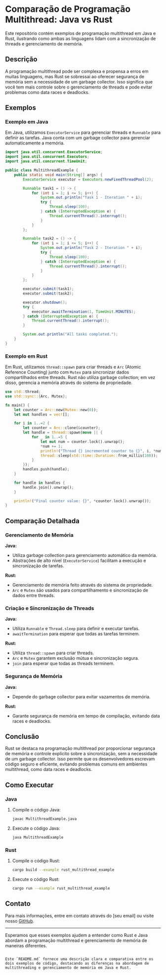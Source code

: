 # Comparação de Programação Multithread: Java vs Rust

Este repositório contém exemplos de programação multithread em Java e Rust, ilustrando como ambas as linguagens lidam com a sincronização de threads e gerenciamento de memória.

## Descrição

A programação multithread pode ser complexa e propensa a erros em muitas linguagens, mas Rust se sobressai ao oferecer segurança de memória sem a necessidade de um garbage collector. Isso significa que você tem mais controle sobre o gerenciamento de threads e pode evitar problemas como data races e deadlocks.

## Exemplos

### Exemplo em Java

Em Java, utilizamos `ExecutorService` para gerenciar threads e `Runnable` para definir as tarefas. Java conta com um garbage collector para gerenciar automaticamente a memória.

```java
import java.util.concurrent.ExecutorService;
import java.util.concurrent.Executors;
import java.util.concurrent.TimeUnit;

public class MultithreadExample {
    public static void main(String[] args) {
        ExecutorService executor = Executors.newFixedThreadPool(2);

        Runnable task1 = () -> {
            for (int i = 1; i <= 5; i++) {
                System.out.println("Task 1 - Iteration " + i);
                try {
                    Thread.sleep(100);
                } catch (InterruptedException e) {
                    Thread.currentThread().interrupt();
                }
            }
        };

        Runnable task2 = () -> {
            for (int i = 1; i <= 5; i++) {
                System.out.println("Task 2 - Iteration " + i);
                try {
                    Thread.sleep(100);
                } catch (InterruptedException e) {
                    Thread.currentThread().interrupt();
                }
            }
        };

        executor.submit(task1);
        executor.submit(task2);

        executor.shutdown();
        try {
            executor.awaitTermination(1, TimeUnit.MINUTES);
        } catch (InterruptedException e) {
            Thread.currentThread().interrupt();
        }

        System.out.println("All tasks completed.");
    }
}
```

### Exemplo em Rust

Em Rust, utilizamos `thread::spawn` para criar threads e `Arc` (Atomic Reference Counting) junto com `Mutex` para sincronizar dados compartilhados entre threads. Rust não utiliza garbage collection; em vez disso, gerencia a memória através do sistema de propriedade.

```rust
use std::thread;
use std::sync::{Arc, Mutex};

fn main() {
    let counter = Arc::new(Mutex::new(0));
    let mut handles = vec![];

    for i in 1..=2 {
        let counter = Arc::clone(&counter);
        let handle = thread::spawn(move || {
            for _ in 1..=5 {
                let mut num = counter.lock().unwrap();
                *num += 1;
                println!("Thread {} incremented counter to {}", i, *num);
                thread::sleep(std::time::Duration::from_millis(100));
            }
        });
        handles.push(handle);
    }

    for handle in handles {
        handle.join().unwrap();
    }

    println!("Final counter value: {}", *counter.lock().unwrap());
}
```

## Comparação Detalhada

### Gerenciamento de Memória

**Java:**
- Utiliza garbage collection para gerenciamento automático da memória.
- Abstrações de alto nível (`ExecutorService`) facilitam a execução e sincronização de tarefas.

**Rust:**
- Gerenciamento de memória feito através do sistema de propriedade.
- `Arc` e `Mutex` são usados para compartilhamento e sincronização de dados entre threads.

### Criação e Sincronização de Threads

**Java:**
- Utiliza `Runnable` e `Thread.sleep` para definir e executar tarefas.
- `awaitTermination` para esperar que todas as tarefas terminem.

**Rust:**
- Utiliza `thread::spawn` para criar threads.
- `Arc` e `Mutex` garantem exclusão mútua e sincronização segura.
- `join` para esperar que todas as threads terminem.

### Segurança de Memória

**Java:**
- Depende do garbage collector para evitar vazamentos de memória.

**Rust:**
- Garante segurança de memória em tempo de compilação, evitando data races e deadlocks.

## Conclusão

Rust se destaca na programação multithread por proporcionar segurança de memória e controle explícito sobre a sincronização, sem a necessidade de um garbage collector. Isso permite que os desenvolvedores escrevam código seguro e eficiente, evitando problemas comuns em ambientes multithread, como data races e deadlocks.

## Como Executar

### Java

1. Compile o código Java:
    ```sh
    javac MultithreadExample.java
    ```

2. Execute o código Java:
    ```sh
    java MultithreadExample
    ```

### Rust

1. Compile o código Rust:
    ```sh
    cargo build --example rust_multithread_example
    ```

2. Execute o código Rust:
    ```sh
    cargo run --example rust_multithread_example
    ```

## Contato

Para mais informações, entre em contato através do [seu email] ou visite nosso [GitHub](https://github.com/seu_usuario).

---

Esperamos que esses exemplos ajudem a entender como Rust e Java abordam a programação multithread e gerenciamento de memória de maneiras diferentes.
```

Este `README.md` fornece uma descrição clara e comparativa entre os dois exemplos de código, destacando as diferenças na abordagem de multithreading e gerenciamento de memória em Java e Rust.
